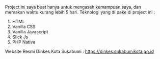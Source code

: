 Project ini saya buat hanya untuk mengasah kemampuan saya, dan memakan waktu kurang lebih 5 hari.
Teknologi yang di pake di project ini :

1. HTML
2. Vanilla CSS
3. Vanilla Javascript
4. Slick Js
5. PHP Native

Website Resmi Dinkes Kota Sukabumi :
https://dinkes.sukabumikota.go.id
